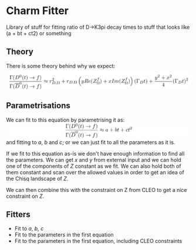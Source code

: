 Charm Fitter
============
Library of stuff for fitting ratio of D->K3pi decay times to stuff that looks like (a + bt + ct2) or something

Theory
------
There is some theory behind why we expect:
![alt text](./img/rateRatio.png "Example Tree")

Parametrisations
----------------
We can fit to this equation by parametrising it as:
![alt text](./img/rateRatioABC.png "Example Tree")
and fitting to *a*, *b* and *c*; or we can just fit to all the parameters as it is.

If we fit to this equation as-is we don't have enough information to find all the parameters.
We can get *x* and *y* from external input and we can hold one of the components of *Z* constant as we fit.
We can also hold both of them constant and scan over the allowed values in order to get an idea of the
Chisq landscape of *Z*.

We can then combine this with the constraint on Z from CLEO to get a nice constraint on *Z*.

Fitters
-------
 - Fit to *a*, *b,* *c*
 - Fit to the parameters in the first equation
 - Fit to the parameters in the first equation, including CLEO constraints
